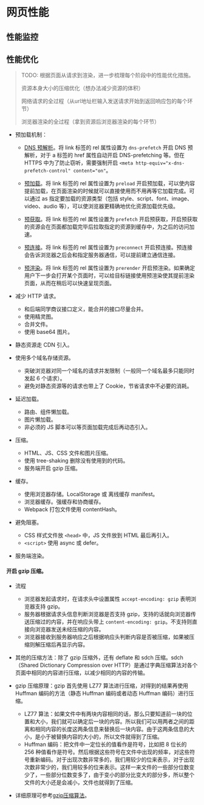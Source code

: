 # 网页性能

## 性能监控

## 性能优化

> TODO: 根据页面从请求到渲染，进一步梳理每个阶段中的性能优化措施。
>
> 资源本身大小的压缩优化（想办法减少资源的体积）
>
> 网络请求的全过程（从url地址栏输入发送请求开始到返回响应包的每个环节）
>
> 浏览器渲染的全过程（拿到资源后浏览器渲染的每个环节）

- 预加载机制：
  - [DNS 预解析](https://developer.mozilla.org/zh-CN/docs/Web/Performance/dns-prefetch)。将 link 标签的 rel 属性设置为 `dns-prefetch` 开启 DNS 预解析，对于 a 标签的 href 属性自动开启 DNS-prefetching 等。但在 HTTPS 中为了防止窃听，需要强制开启 `<meta http-equiv="x-dns-prefetch-control" content="on"`。

  - [预加载](https://developer.mozilla.org/zh-CN/docs/Web/HTML/Preloading_content)。将 link 标签的 rel 属性设置为 `preload` 开启预加载，可以使内容提前加载，在页面渲染的时候就可以直接使用而不用再等它加载完成。可以通过 as 指定要加载的资源类型（包括 style、script、font、image、video、audio 等），可以使浏览器更精确地优化资源加载优先级。

  - [预获取](https://developer.mozilla.org/zh-CN/docs/Web/HTTP/Link_prefetching_FAQ)。将 link 标签的 rel 属性设置为 `prefetch` 开启预获取，开启预获取的资源会在页面都加载完毕后拉取指定的资源到缓存中，为之后的访问加速。

  - [预连接](https://developer.mozilla.org/en-US/docs/Web/HTML/Link_types/preconnect)。将 link 标签的 rel 属性设置为 `preconnect` 开启预连接。预连接会告诉浏览器之后会和指定服务器通信，可以提前建立通信连接。

  - [预渲染](https://developer.mozilla.org/en-US/docs/Glossary/prerender)。将 link 标签的 rel 属性设置为 `prerender` 开启预渲染。如果确定用户下一步会打开某个页面时，可以给目标链接使用预渲染使其提前渲染页面，从而在稍后可以快速呈现页面。

- 减少 HTTP 请求。
  - 和后端同学商议接口定义，能合并的接口尽量合并。
  - 使用精灵图。
  - 合并文件。
  - 使用 base64 图片。

- 静态资源走 CDN 引入。

- 使用多个域名存储资源。
  - 突破浏览器对同一个域名的请求并发限制（一般同一个域名最多只能同时发起 6 个请求）。
  - 避免对静态资源等的请求也带上了 Cookie，节省请求中不必要的消耗。

- 延迟加载。
  - 路由、组件懒加载。
  - 图片懒加载。
  - 非必须的 JS 脚本可以等页面加载完成后再动态引入。

- 压缩。
  - HTML、JS、CSS 文件和图片压缩。
  - 使用 tree-shaking 删除没有使用到的代码。
  - 服务端开启 gzip 压缩。

- 缓存。
  - 使用浏览器存储。LocalStorage 或 离线缓存 manifest。
  - 浏览器缓存。强缓存和协商缓存。
  - Webpack 打包文件使用 contentHash。

- 避免阻塞。
  - CSS 样式文件放 `<head>` 中，JS 文件放到 HTML 最后再引入。
  - `<script>` 使用 async 或 defer。

- 服务端渲染。

#### 开启 gzip 压缩。

- 流程
  - 浏览器发起请求时，在请求头中设置属性 `accept-encoding: gzip` 表明浏览器支持 gzip。
  - 服务器根据请求头信息判断浏览器是否支持 gzip，支持的话就向浏览器传送压缩过的内容，并在响应头带上 `content-encoding: gzip`。不支持则直接向浏览器发送未经压缩的内容。
  - 浏览器接收到服务器响应之后根据响应头判断内容是否被压缩，如果被压缩则解压缩后再显示内容。

- 其他的压缩方法：除了 gzip 压缩外，还有 deflate 和 sdch 压缩。sdch（Shared Dictionary Compression over HTTP）是通过字典压缩算法对各个页面中相同的内容进行压缩，以减少相同的内容的传输。

- gzip 压缩原理：gzip 首先使用 LZ77 算法进行压缩，对得到的结果再使用 Huffman 编码的方法（静态 Huffman 编码或者动态 Huffman 编码）进行压缩。
  - LZ77 算法：如果文件中有两块内容相同的话，那么只要知道前一块的位置和大小，我们就可以确定后一块的内容。所以我们可以用两者之间的距离和相同内容的长度这两条信息来替换后一块内容。由于这两条信息的大小，是小于被替换内容的大小的，所以文件就得到了压缩。
  - Huffman 编码：把文件中一定位长的值看作是符号，比如把 8 位长的 256 种值看作是符号。然后根据这些符号在文件中出现的频率，对这些符号重新编码。对于出现次数非常多的，我们用较少的位来表示，对于出现次数非常少的，我们用较多的位来表示。这样一来文件的一些部分位数变少了，一些部分位数变多了，由于变小的部分比变大的部分多，所以整个文件的大小还是会减小，文件也就得到了压缩。

- 详细原理可参考[gzip压缩算法](https://blog.csdn.net/hguisu/article/details/7795435)。


